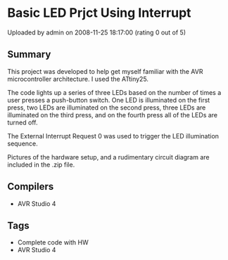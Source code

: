 # Basic LED Prjct Using Interrupt

Uploaded by admin on 2008-11-25 18:17:00 (rating 0 out of 5)

## Summary

This project was developed to help get myself familiar with the AVR microcontroller architecture. I used the ATtiny25.


The code lights up a series of three LEDs based on the number of times a user presses a push-button switch. One LED is illuminated on the first press, two LEDs are illuminated on the second press, three LEDs are illuminated on the third press, and on the fourth press all of the LEDs are turned off.


The External Interrupt Request 0 was used to trigger the LED illumination sequence.


Pictures of the hardware setup, and a rudimentary circuit diagram are included in the .zip file.

## Compilers

- AVR Studio 4

## Tags

- Complete code with HW
- AVR Studio 4
